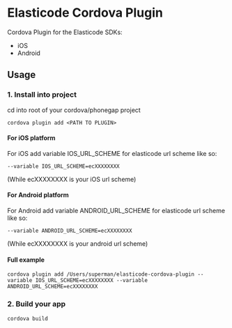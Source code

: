 # Elasticode Cordova Plugin 

Cordova Plugin for the Elasticode SDKs:
- iOS
- Android


## Usage

### 1. Install into project

cd into root of your cordova/phonegap project
```
cordova plugin add <PATH TO PLUGIN>
```

#### For iOS platform 
For iOS add variable IOS_URL_SCHEME for elasticode url scheme like so:
```
--variable IOS_URL_SCHEME=ecXXXXXXXX
```
(While ecXXXXXXXX is your iOS url scheme)

#### For Android platform
For Android add variable ANDROID_URL_SCHEME for elasticode url scheme like so:
```
--variable ANDROID_URL_SCHEME=ecXXXXXXXX
```
(While ecXXXXXXXX is your android url scheme)


#### Full example
```
cordova plugin add /Users/superman/elasticode-cordova-plugin --variable IOS_URL_SCHEME=ecXXXXXXXX --variable ANDROID_URL_SCHEME=ecXXXXXXXX
```

### 2. Build your app
```
cordova build
```
